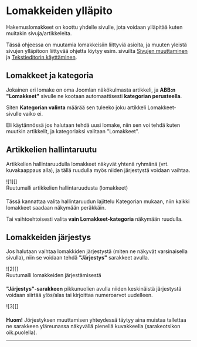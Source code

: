 # Lomakkeiden ylläpito


Hakemuslomakkeet on koottu yhdelle sivulle, jota voidaan ylläpitää kuten muitakin sivuja/artikkeleita.

Tässä ohjeessa on muutamia lomakkeisiin liittyviä asioita, ja muuten yleistä sivujen ylläpitoon
liittyvää ohjetta löytyy esim. sivuilta [Sivujen muuttaminen][11] ja [Tekstieditorin käyttäminen][10].


## Lomakkeet ja kategoria

Jokainen eri lomake on oma Joomlan näkökulmasta artikkeli, ja __ABB:n "Lomakkeet"__ sivulle
ne kootaan automaattisesti __kategorian perusteella__.

Siten __Kategorian valinta__ määrää sen tuleeko joku artikkeli Lomakkeet-sivulle vaiko ei.

Eli käytännössä jos halutaan tehdä uusi lomake, niin sen voi tehdä kuten muutkin artikkelit,
ja kategoriaksi valitaan "Lomakkeet".

## Artikkelien hallintaruutu

Artikkelien hallintaruudulla lomakkeet näkyvät yhtenä ryhmänä (vrt. kuvakaappaus alla),
ja tällä ruudulla myös niiden järjestystä voidaan vaihtaa.

<figure class="fig-n border" style="margin:0 0 20px 0">
![1][]
<figcaption>Ruutumalli artikkelien hallintaruudusta (lomakkeet)</figcaption>
</figure>

Tässä kannattaa valita hallintaruudun lajittelu Kategorian mukaan, niin kaikki
lomakkeet saadaan näkymään peräkkäin.

Tai vaihtoehtoisesti valita __vain Lomakkeet-kategoria__ näkymään ruudulla.

## Lomakkeiden järjestys

Jos halutaan vaihtaa lomakkiden järjestystä (miten ne näkyvät varsinaisella sivulla), niin
se voidaan tehdä __"Järjestys"__ sarakkeet avulla.

<figure class="fig-n border" style="margin:0 0 20px 0">
![2][]
<figcaption>Ruutumalli lomakkeiden järjestämisestä</figcaption>
</figure>

__"Järjestys"-sarakkeen__ pikkunuolien avulla niiden keskinäistä järjestystä voidaan siirtää
ylös/alas tai kirjoittaa numeroarvot uudelleen.

<figure class="fig-n border" style="margin:0 0 20px 0">
![3][]
</figure>

__Huom!__  Jörjestyksen muuttamisen yhteydessä täytyy aina muistaa tallettaa ne sarakkeen
yläreunassa näkyvällä pienellä kuvakkeella   (sarakeotsikon oik.puolella).



----




[1]: kuvat/kuva68.png "Ruutumalli"
[2]: kuvat/kuva69.png "Ruutumalli"
[3]: kuvat/kuva70.png "Ruutumalli"
[10]: pages/tekstieditorin-kaytto.md
[11]: pages/sivujen-muuttaminen.md


